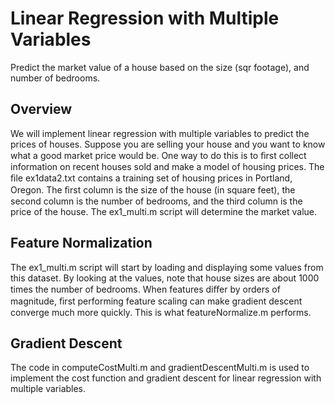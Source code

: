 # Linear Regression with Multiple Variables
Predict the market value of a house based on the size (sqr footage), and number of bedrooms.

## Overview
We will implement linear regression with multiple variables to predict the prices of houses. Suppose you are selling your house and you want to know what a good market price would be. One way to do this is to ﬁrst collect information on recent houses sold and make a model of housing prices. The ﬁle ex1data2.txt contains a training set of housing prices in Portland, Oregon. The ﬁrst column is the size of the house (in square feet), the second column is the number of bedrooms, and the third column is the price of the house. The ex1_multi.m script will determine the market value.

## Feature Normalization
The ex1_multi.m script will start by loading and displaying some values from this dataset. By looking at the values, note that house sizes are about 1000 times the number of bedrooms. When features diﬀer by orders of magnitude, ﬁrst performing feature scaling can make gradient descent converge much more quickly. This is what featureNormalize.m performs.

## Gradient Descent
The code in computeCostMulti.m and gradientDescentMulti.m is used to implement the cost function and gradient descent for linear regression with multiple variables.
